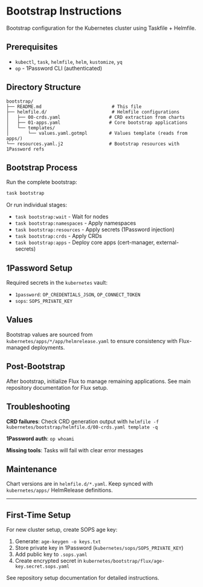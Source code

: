 # Bootstrap Instructions

Bootstrap configuration for the Kubernetes cluster using Taskfile + Helmfile.

## Prerequisites

- `kubectl`, `task`, `helmfile`, `helm`, `kustomize`, `yq`
- `op` - 1Password CLI (authenticated)

## Directory Structure

```text
bootstrap/
├── README.md                          # This file
├── helmfile.d/                        # Helmfile configurations
│   ├── 00-crds.yaml                  # CRD extraction from charts
│   ├── 01-apps.yaml                  # Core bootstrap applications
│   └── templates/
│       └── values.yaml.gotmpl        # Values template (reads from apps/)
└── resources.yaml.j2                 # Bootstrap resources with 1Password refs
```

## Bootstrap Process

Run the complete bootstrap:

```bash
task bootstrap
```

Or run individual stages:

- `task bootstrap:wait` - Wait for nodes
- `task bootstrap:namespaces` - Apply namespaces
- `task bootstrap:resources` - Apply secrets (1Password injection)
- `task bootstrap:crds` - Apply CRDs
- `task bootstrap:apps` - Deploy core apps (cert-manager, external-secrets)

## 1Password Setup

Required secrets in the `kubernetes` vault:

- `1password`: `OP_CREDENTIALS_JSON`, `OP_CONNECT_TOKEN`
- `sops`: `SOPS_PRIVATE_KEY`

## Values

Bootstrap values are sourced from `kubernetes/apps/*/app/helmrelease.yaml`
to ensure consistency with Flux-managed deployments.

## Post-Bootstrap

After bootstrap, initialize Flux to manage remaining applications. See main
repository documentation for Flux setup.

## Troubleshooting

**CRD failures**: Check CRD generation output with
`helmfile -f kubernetes/bootstrap/helmfile.d/00-crds.yaml template -q`

**1Password auth**: `op whoami`

**Missing tools**: Tasks will fail with clear error messages

## Maintenance

Chart versions are in `helmfile.d/*.yaml`. Keep synced with
`kubernetes/apps/` HelmRelease definitions.

---

## First-Time Setup

For new cluster setup, create SOPS age key:

1. Generate: `age-keygen -o keys.txt`
2. Store private key in 1Password (`kubernetes/sops/SOPS_PRIVATE_KEY`)
3. Add public key to `.sops.yaml`
4. Create encrypted secret in `kubernetes/bootstrap/flux/age-key.secret.sops.yaml`

See repository setup documentation for detailed instructions.
